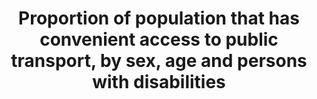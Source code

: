 ---
comments_and_limitations: 'While the Bureau of Transportation Statistics continues
  to make progress on a National Transit Map, the level of transit system coverage
  is insufficient to allow us to generate data for 11.2.1 Proportion of population
  that has convenient access to public transport, by sex, age and persons with disabilities.

  Steven Beningo (10/20/2017 email to Kali Kong) Bureau of Transportation Statistics/OST/USDOT'
data_non_statistical: true
goal_meta_link: http://unstats.un.org/sdgs/files/metadata-compilation/Metadata-Goal-11.pdf
graph_title: Proportion of population that has convenient access to public transport,
  by sex, age and persons with disabilities
graph_type: null
has_metadata: true
indicator: 11.2.1
indicator_definition: "The indicator is suitable, particularly in the countries/cities\
  \ where the information exists. The Target is too broad intending to measure multiple\
  \ aspects of urban mobility. The indicator covers three critical aspects of this\
  \ target: accessible in distance, energy-efficient and the expansion of public transport.\
  \ \tUN-Habitat position, in line with all the organizations supporting this indicator,\
  \ is that necessary adjustments are required to minimize its complexity and make\
  \ it more suitable for global monitoring. \tThe indicator can be measured by a proxy,\
  \ which is the proportion of the population that has a public transit stop within\
  \ 0.5 km. This reduces the complexity of the 20 minutes (which is very variable\
  \ in different hours of the day or days of the week). \tIn case there is no spatial\
  \ information on the population location and density, the indicator can measure\
  \ the proportion of the surface that has a public transit stop. \tAs cities/countries\
  \ evolve in their data collection systems, the indicator could be harmonized to\
  \ include the elements indicated by the EC (street network and frequency of the\
  \ transport)."
indicator_name: Proportion of population that has convenient access to public transport,
  by sex, age and persons with disabilities
indicator_sort_order: 11-02-01
indicator_variable: null
layout: indicator
national_geographical_coverage: United States
permalink: /11-2-1/
published: true
rationale_interpretation: "\n\tAlthough it is an indicator not easy to collect in\
  \ all cities/countries in the world, it proposes an innovative mechanism of data\
  \ collection and analysis. \n\tAs the Outcome Document 2nd Meeting of the Urban\
  \ SDGs Campaign in Bangalore (12-14 February 2015) recognizes: \n\t\tNo internationally\
  \ agreed methodology exists for measuring convenience and service quality of public\
  \ transport. In addition, global/local on urban transport systems do not exist.\
  \ Moreover, data is not harmonized and comparable at the world level. \n\t\tTo obtain\
  \ this data will require collecting it at municipal/city level with serious deficiencies\
  \ in some areas such as data on mass transit and on transport infrastructure. \n\
  \tThe European Commission, on the contrary, considers that 'this is a good indicator\
  \ which can be collected in a relatively straightforward way' (DG REGIO, 2015).\
  \ The assessment of the indicator done by the EC applies only for cities in the\
  \ developed world, and not all. \n\tThe EC document highlights that the indicator\
  \ was calculated for 80 European cities and stresses that the estimation requires\
  \ the following data availability: (1) geo-coded public transport stops and the\
  \ number of departures at each stop, (2) a high resolution GIS layer with population\
  \ (for example census enumeration areas or a population grid) and (3) a street network\
  \ (if available). \n\tHowever, these data requirements are not available in most\
  \ middle income countries.\n\tUN-Habitat disagrees with this rating. This is a very\
  \ relevant indicator. It is empirically proven that public transport makes cities\
  \ more inclusive, safe and sustainable. \n\tEffective and low-cost transportation\
  \ for mobility is critical for urban poverty and inequalities reduction, and economic\
  \ development because it provides access to jobs, health care, education services\
  \ and other public goods. \n\tClean Public transport is very efficient for the reduction\
  \ of C02 emissions and therefore it contributes to climate change."
reporting_status: notstarted
sdg_goal: 11
source_active_1: true
source_notes_1: null
source_title_1: null
target: By 2030, provide access to safe, affordable, accessible and sustainable transport
  systems for all, improving road safety, notably by expanding public transport, with
  special attention to the needs of those in vulnerable situations, women, children,
  persons with disabilities and older persons.
target_id: '11.2'
title: Proportion of population that has convenient access to public transport, by
  sex, age and persons with disabilities
un_custodial_agency: 'UN HABITAT (Partnering Agencies: UNEP, UNECE)'
un_designated_tier: '2'
variable_description: null
variable_notes: null
---